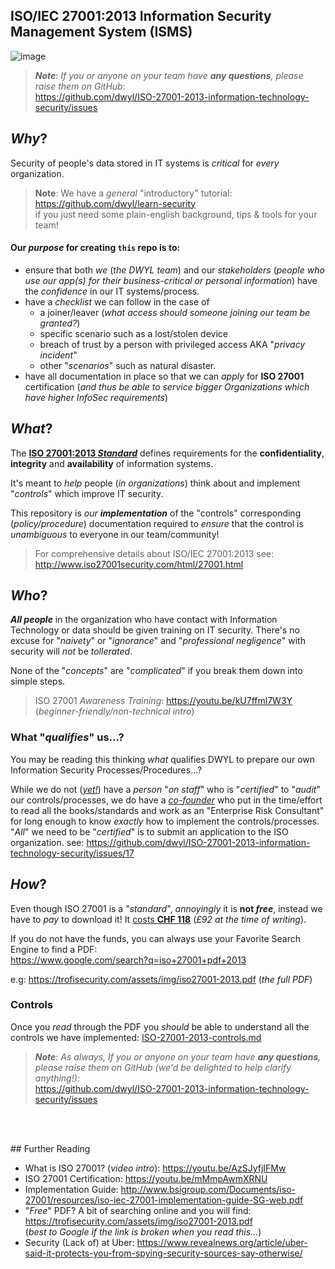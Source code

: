 ## ISO/IEC 27001:2013 Information Security Management System (ISMS)

![image](https://cloud.githubusercontent.com/assets/194400/21483572/730f6e3e-cb7c-11e6-8deb-595c82f16e1d.png)

> ***Note***: _If you or anyone on your team have **any questions**,
please raise them on GitHub_: <br />
https://github.com/dwyl/ISO-27001-2013-information-technology-security/issues

## _Why_?

Security of people's data stored in IT systems is _critical_ for _every_ organization.

> **Note**: We have a _general_ "introductory" tutorial:
https://github.com/dwyl/learn-security <br />
if you just need some plain-english background, tips & tools for your team!

#### Our _purpose_ for creating `this` repo is to:

+ ensure that both _we_ (_the DWYL team_) and our _stakeholders_
(_people who use our app(s) for their business-critical or personal information_)
have the _confidence_ in our IT systems/process.
+ have a _checklist_ we can follow in the case of
  + a joiner/leaver (_what access should someone joining our team be granted?_)
  + specific scenario such as a lost/stolen device
  + breach of trust by a person with privileged access AKA "_privacy incident_"
  + other "_scenarios_" such as natural disaster.
+ have all documentation in place so that we can _apply_ for **ISO 27001** certification
 (_and thus be able to service bigger Organizations which have higher InfoSec requirements_)

## _What_?

The [**ISO 27001:2013 _Standard_**](http://www.iso.org/iso/iso27001) defines requirements for the **confidentiality**, **integrity** and **availability** of information systems.

It's meant to _help_ people (_in organizations_)
think about and implement "_controls_" which improve IT security.

This repository is _our_ ***implementation*** of the "controls"
corresponding (_policy/procedure_) documentation required to
_ensure_ that the control is _unambiguous_ to everyone in our team/community!

> For comprehensive details about ISO/IEC 27001:2013 see:
http://www.iso27001security.com/html/27001.html


## _Who_?

***All people*** in the organization who have contact with Information Technology
or data should be given training on IT security. There's no excuse for "_naivety_"
or "_ignorance_" and "_professional negligence_" with security will _not_ be _tollerated_.

None of the "_concepts_" are "_complicated_" if you break them down into simple steps.


> ISO 27001 _Awareness Training_: https://youtu.be/kU7ffml7W3Y
(_beginner-friendly/non-technical intro_)

### What "_qualifies_" us...?

You may be reading this thinking _what_ qualifies DWYL to prepare our own
Information Security Processes/Procedures...?

While we do not
([_yet!_](https://github.com/dwyl/ISO-27001-2013-information-technology-security/issues/17))
have a _person_ "_on staff_" who is "_certified_" to "_audit_" our controls/processes,
we do have a [_co-founder_](https://www.linkedin.com/in/nelsonic)
who put in the time/effort to read all the books/standards and work as an
"Enterprise Risk Consultant" for long enough to know _exactly_ how to implement
the controls/processes. "_All_" we need to be "_certified_" is to
submit an application to the ISO organization.
see: https://github.com/dwyl/ISO-27001-2013-information-technology-security/issues/17



## _How_?

Even though ISO 27001 is a "_standard_", _annoyingly_ it is **not _free_**, instead we have to _pay_ to download it! It [costs **CHF 118**](http://www.iso.org/iso/home/store/catalogue_tc/catalogue_detail.htm?csnumber=54534) (_£92 at the time of writing_).

If you do not have the funds, you can always use your Favorite Search Engine
to find a PDF: <br />
https://www.google.com/search?q=iso+27001+pdf+2013

e.g: https://trofisecurity.com/assets/img/iso27001-2013.pdf (_the full PDF_)

### Controls

Once you _read_ through the PDF you _should_ be able to understand
all the controls we have implemented:
[ISO-27001-2013-controls.md](https://github.com/dwyl/ISO-27001-2013-information-technology-security/blob/master/ISO-27001-2013-controls.md)

> ***Note***: _As always, If you or anyone on your team have **any questions**, <br />
please raise them on GitHub (we'd be delighted to help clarify anything!)_: <br />
https://github.com/dwyl/ISO-27001-2013-information-technology-security/issues


<br /> <br />

## Further Reading

+ What is ISO 27001?  (_video intro_): https://youtu.be/AzSJyfjIFMw
+ ISO 27001 Certification: https://youtu.be/mMmpAwmXRNU
+ Implementation Guide: http://www.bsigroup.com/Documents/iso-27001/resources/iso-iec-27001-implementation-guide-SG-web.pdf
+ "_Free_" PDF? A bit of searching online and you will find: https://trofisecurity.com/assets/img/iso27001-2013.pdf <br />
(_best to Google if the link is broken when you read this..._)
+ Security (Lack of) at Uber:
https://www.revealnews.org/article/uber-said-it-protects-you-from-spying-security-sources-say-otherwise/
